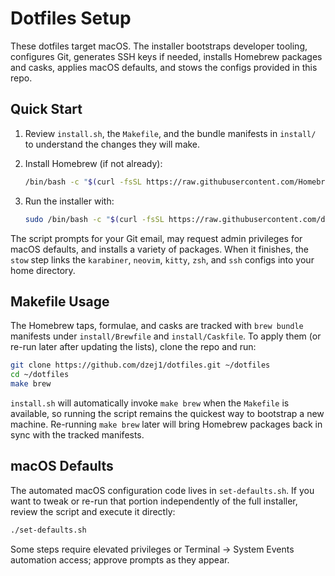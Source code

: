 # Dotfiles Setup

These dotfiles target macOS. The installer bootstraps developer tooling, configures Git, generates SSH keys if needed, installs Homebrew packages and casks, applies macOS defaults, and stows the configs provided in this repo.

## Quick Start

1. Review `install.sh`, the `Makefile`, and the bundle manifests in `install/` to understand the changes they will make.
2. Install Homebrew (if not already):

   ```bash
   /bin/bash -c "$(curl -fsSL https://raw.githubusercontent.com/Homebrew/install/HEAD/install.sh)"
   ```

3. Run the installer with:

   ```bash
   sudo /bin/bash -c "$(curl -fsSL https://raw.githubusercontent.com/dzej1/dotfiles/main/install.sh)"
   ```

The script prompts for your Git email, may request admin privileges for macOS defaults, and installs a variety of packages. When it finishes, the `stow` step links the `karabiner`, `neovim`, `kitty`, `zsh`, and `ssh` configs into your home directory.

## Makefile Usage

The Homebrew taps, formulae, and casks are tracked with `brew bundle` manifests under `install/Brewfile` and `install/Caskfile`. To apply them (or re-run later after updating the lists), clone the repo and run:

```bash
git clone https://github.com/dzej1/dotfiles.git ~/dotfiles
cd ~/dotfiles
make brew
```

`install.sh` will automatically invoke `make brew` when the `Makefile` is available, so running the script remains the quickest way to bootstrap a new machine. Re-running `make brew` later will bring Homebrew packages back in sync with the tracked manifests.

## macOS Defaults

The automated macOS configuration code lives in `set-defaults.sh`. If you want to tweak or re-run that portion independently of the full installer, review the script and execute it directly:

```bash
./set-defaults.sh
```

Some steps require elevated privileges or Terminal → System Events automation access; approve prompts as they appear.

